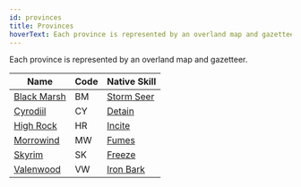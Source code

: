 ```yaml
---
id: provinces
title: Provinces
hoverText: Each province is represented by an overland map and gazetteer.
---
```


Each province is represented by an overland map and gazetteer.

| Name                                       | Code | Native Skill                                              |
| ------------------------------------------ | ---- | --------------------------------------------------------- |
| [Black Marsh](/docs/provinces/black-marsh) | BM   | [Storm Seer](/docs/enemy-skills/native-skills/storm-seer) |
| [Cyrodiil](/docs/provinces/cyrodiil)       | CY   | [Detain](/docs/enemy-skills/native-skills/detain)         |
| [High Rock](/docs/provinces/high-rock)     | HR   | [Incite](/docs/enemy-skills/native-skills/incite)         |
| [Morrowind](/docs/provinces/morrowind)     | MW   | [Fumes](/docs/enemy-skills/native-skills/fumes)           |
| [Skyrim](/docs/provinces/skyrim)           | SK   | [Freeze](/docs/enemy-skills/native-skills/freeze)         |
| [Valenwood](/docs/provinces/valenwood)     | VW   | [Iron Bark](/docs/enemy-skills/native-skills/iron-bark)   |
